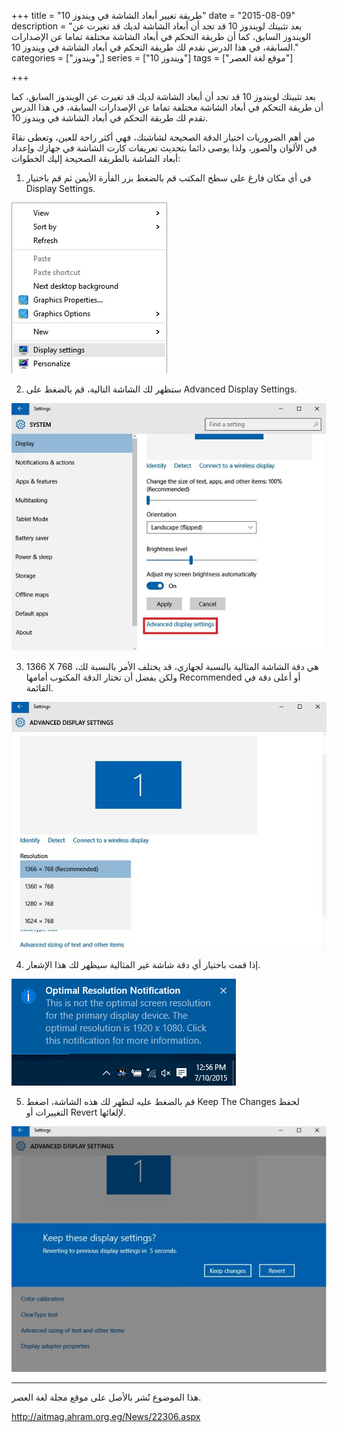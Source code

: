 +++
title = "طريقة تغيير أبعاد الشاشة في ويندوز 10"
date = "2015-08-09"
description = "بعد تثبيتك لويندوز 10 قد تجد أن أبعاد الشاشة لديك قد تغيرت عن الويندوز السابق، كما أن طريقة التحكم في أبعاد الشاشة مختلفة تماما عن الإصدارات السابقة، في هذا الدرس نقدم لك طريقة التحكم في أبعاد الشاشة في ويندوز 10."
categories = ["ويندوز",]
series = ["ويندوز 10"]
tags = ["موقع لغة العصر"]

+++

بعد تثبيتك لويندوز 10 قد تجد أن أبعاد الشاشة لديك قد تغيرت عن الويندوز السابق، كما أن طريقة التحكم في أبعاد الشاشة مختلفة تماما عن الإصدارات السابقة، في هذا الدرس نقدم لك طريقة التحكم في أبعاد الشاشة في ويندوز 10.

من أهم الضروريات اختيار الدقة الصحيحة لشاشتك، فهي أكثر راحة للعين، وتعطى نقاءً في الألوان والصور، ولذا يوصى دائما بتحديث تعريفات كارت الشاشة في جهازك وإعداد أبعاد الشاشة بالطريقة الصحيحة إليك الخطوات:

1. في أي مكان فارغ على سطح المكتب قم بالضغط بزر الفأرة الأيمن ثم قم باختيار Display Settings.

![](images/2015-635747227065739134-573.jpg "1")

2. ستظهر لك الشاشة التالية، قم بالضغط على Advanced Display Settings.

![](images/2015-635747227159645384-964.jpg "2")

3. 1366 X 768 هي دقة الشاشة المثالية بالنسبة لجهازي، قد يختلف الأمر بالنسبة لك، ولكن يفضل أن تختار الدقة المكتوب أمامها Recommended أو أعلى دقة في القائمة.

![](images/2015-635747227258395384-839.jpg "3")

4. إذا قمت باختيار أي دقة شاشة غير المثالية سيظهر لك هذا الإشعار.

![](images/2015-635747227340895384-89.jpg "4")

5. قم بالضغط عليه لتظهر لك هذه الشاشة، اضغط Keep The Changes لحفظ التغييرات أو Revert لإلغائها.

![](thumbnail-2015-635747227434176634-417.jpg "5")

---
هذا الموضوع نٌشر باﻷصل على موقع مجلة لغة العصر.

http://aitmag.ahram.org.eg/News/22306.aspx